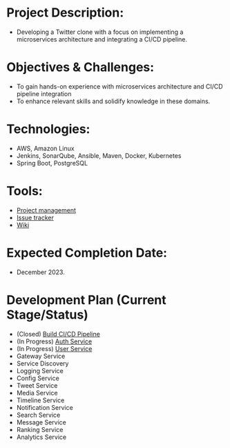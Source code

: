 # Project Description:
- Developing a Twitter clone with a focus on implementing a microservices architecture and integrating a CI/CD pipeline.

# Objectives & Challenges:
- To gain hands-on experience with microservices architecture and CI/CD pipeline integration
- To enhance relevant skills and solidify knowledge in these domains.

# Technologies:
- AWS, Amazon Linux
- Jenkins, SonarQube, Ansible, Maven, Docker, Kubernetes
- Spring Boot, PostgreSQL 

# Tools:
- [Project management](https://github.com/users/jamongx/projects/3)
- [Issue tracker](https://github.com/jamongx/twitter-clone/issues)
- [Wiki](https://github.com/jamongx/twitter-clone/wiki)

# Expected Completion Date:
- December 2023.

# Development Plan (Current Stage/Status)
- (Closed) [Build CI/CD Pipeline](https://github.com/jamongx/twitter-clone/wiki#build-cicd-pipeline)
- (In Progress) [Auth Service](https://github.com/jamongx/twitter-clone-auth-service)
- (In Progress) [User Service](https://github.com/jamongx/twitter-clone-user-service)
- Gateway Service
- Service Discovery
- Logging Service
- Config Service
- Tweet Service
- Media Service
- Timeline Service
- Notification Service
- Search Service
- Message Service
- Ranking Service
- Analytics Service
